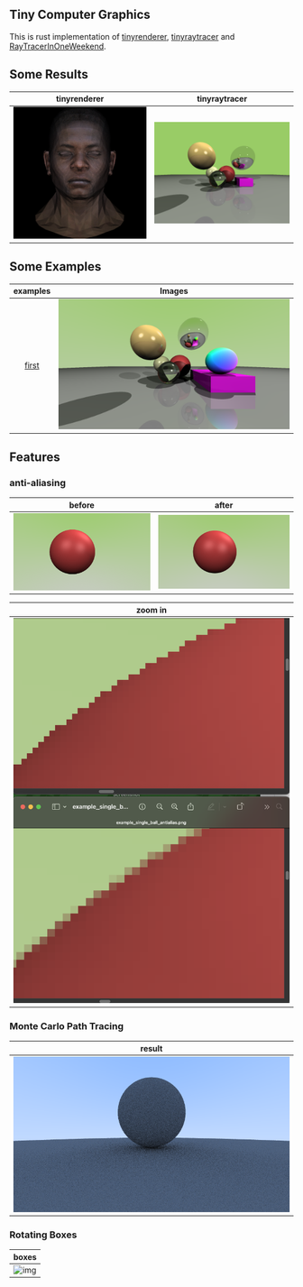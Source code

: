 ## Tiny Computer Graphics

This is rust implementation of [tinyrenderer](https://github.com/ssloy/tinyrenderer/wiki), [tinyraytracer](https://github.com/ssloy/tinyraytracer/wiki) and [RayTracerInOneWeekend](https://raytracing.github.io/books/RayTracingInOneWeekend.html).

## Some Results

|       tinyrenderer        |               tinyraytracer                |
| :-----------------------: | :----------------------------------------: |
| ![img](./output/head.png) | ![img](./output/customized_ray_tracer.png) |

## Some Examples

|           examples           |               Images               |
| :--------------------------: | :--------------------------------: |
| [first](./examples/first.rs) | ![img](./output/example_first.png) |

## Features

### anti-aliasing

|                  before                  |                       after                        |
| :--------------------------------------: | :------------------------------------------------: |
| ![img](./output/example_single_ball.png) | ![img](./output/example_single_ball_antialias.png) |

|               zoom in                |
| :----------------------------------: |
| ![img](./output/example_zoom_in.png) |

### Monte Carlo Path Tracing

|                      result                      |
| :----------------------------------------------: |
| ![img](./output/example_monte_carlo_diffuse.png) |

### Rotating Boxes

|                 boxes                 |
| :-----------------------------------: |
| ![img](https://github.com/user-attachments/assets/5e1d5027-dfb7-47bc-bf89-b5b86f11f132) |


